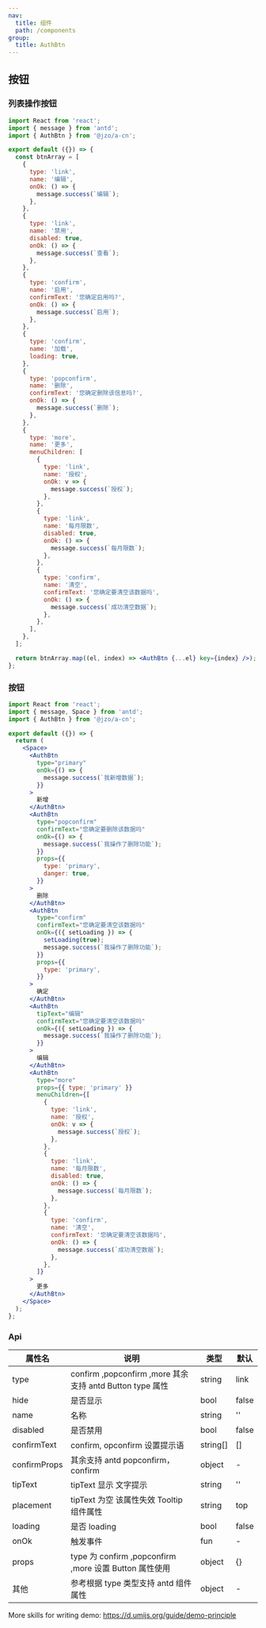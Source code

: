 ```yaml
---
nav:
  title: 组件
  path: /components
group:
  title: AuthBtn
---
```


## 按钮

### 列表操作按钮

```jsx
import React from 'react';
import { message } from 'antd';
import { AuthBtn } from '@jzo/a-cn';

export default ({}) => {
  const btnArray = [
    {
      type: 'link',
      name: '编辑',
      onOk: () => {
        message.success(`编辑`);
      },
    },
    {
      type: 'link',
      name: '禁用',
      disabled: true,
      onOk: () => {
        message.success(`查看`);
      },
    },
    {
      type: 'confirm',
      name: '启用',
      confirmText: '您确定启用吗?',
      onOk: () => {
        message.success(`启用`);
      },
    },
    {
      type: 'confirm',
      name: '加载',
      loading: true,
    },
    {
      type: 'popconfirm',
      name: '删除',
      confirmText: '您确定删除该信息吗?',
      onOk: () => {
        message.success(`删除`);
      },
    },
    {
      type: 'more',
      name: '更多',
      menuChildren: [
        {
          type: 'link',
          name: '授权',
          onOk: v => {
            message.success(`授权`);
          },
        },
        {
          type: 'link',
          name: '每月限数',
          disabled: true,
          onOk: () => {
            message.success(`每月限数`);
          },
        },
        {
          type: 'confirm',
          name: '清空',
          confirmText: '您确定要清空该数据吗',
          onOk: () => {
            message.success(`成功清空数据`);
          },
        },
      ],
    },
  ];

  return btnArray.map((el, index) => <AuthBtn {...el} key={index} />);
};
```

### 按钮

```jsx
import React from 'react';
import { message, Space } from 'antd';
import { AuthBtn } from '@jzo/a-cn';

export default ({}) => {
  return (
    <Space>
      <AuthBtn
        type="primary"
        onOk={() => {
          message.success(`我新增数据`);
        }}
      >
        新增
      </AuthBtn>
      <AuthBtn
        type="popconfirm"
        confirmText="您确定要删除该数据吗"
        onOk={() => {
          message.success(`我操作了删除功能`);
        }}
        props={{
          type: 'primary',
          danger: true,
        }}
      >
        删除
      </AuthBtn>
      <AuthBtn
        type="confirm"
        confirmText="您确定要清空该数据吗"
        onOk={({ setLoading }) => {
          setLoading(true);
          message.success(`我操作了删除功能`);
        }}
        props={{
          type: 'primary',
        }}
      >
        确定
      </AuthBtn>
      <AuthBtn
        tipText="编辑"
        confirmText="您确定要清空该数据吗"
        onOk={({ setLoading }) => {
          message.success(`我操作了删除功能`);
        }}
      >
        编辑
      </AuthBtn>
      <AuthBtn
        type="more"
        props={{ type: 'primary' }}
        menuChildren={[
          {
            type: 'link',
            name: '授权',
            onOk: v => {
              message.success(`授权`);
            },
          },
          {
            type: 'link',
            name: '每月限数',
            disabled: true,
            onOk: () => {
              message.success(`每月限数`);
            },
          },
          {
            type: 'confirm',
            name: '清空',
            confirmText: '您确定要清空该数据吗',
            onOk: () => {
              message.success(`成功清空数据`);
            },
          },
        ]}
      >
        更多
      </AuthBtn>
    </Space>
  );
};
```

### Api

| 属性名       | 说明                                                     | 类型     | 默认  |
| ------------ | -------------------------------------------------------- | -------- | ----- |
| type         | confirm ,popconfirm ,more 其余支持 antd Button type 属性 | string   | link  |
| hide         | 是否显示                                                 | bool     | false |
| name         | 名称                                                     | string   | ''    |
| disabled     | 是否禁用                                                 | bool     | false |
| confirmText  | confirm, opconfirm 设置提示语                            | string[] | []    |
| confirmProps | 其余支持 antd popconfirm，confirm                        | object   | -     |
| tipText      | tipText 显示 文字提示                                    | string   | ''    |
| placement    | tipText 为空 该属性失效 Tooltip 组件属性                 | string   | top   |
| loading      | 是否 loading                                             | bool     | false |
| onOk         | 触发事件                                                 | fun      | -     |
| props        | type 为 confirm ,popconfirm ,more 设置 Button 属性使用   | object   | {}    |
| 其他         | 参考根据 type 类型支持 antd 组件属性                     | object   | -     |

More skills for writing demo: https://d.umijs.org/guide/demo-principle
